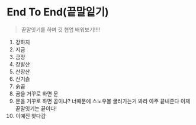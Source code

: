 # End To End(끝말잍기)
> 끝말잇기를 하며 깃 협업 배워보기!!!!

1. 강하지
2. 지금
3. 금장
4. 장발산
5. 산장산
6. 산기슭
7. 슭곰
8. 곰을 거꾸로 하면 문
9. 문을 거꾸로 하면 곰이냐? 너때문에 스노우볼 굴러가는거 봐라 아주 끝내준다 이제 끝말잇기는 끝이다!
10. 이예진 왓다감
